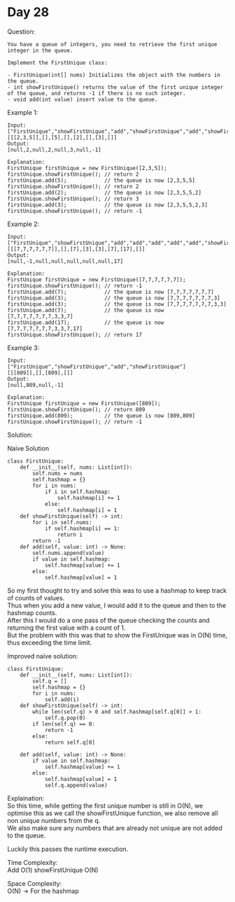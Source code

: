 # Day 28

Question:  
```
You have a queue of integers, you need to retrieve the first unique integer in the queue.

Implement the FirstUnique class:

- FirstUnique(int[] nums) Initializes the object with the numbers in the queue.
- int showFirstUnique() returns the value of the first unique integer of the queue, and returns -1 if there is no such integer.
- void add(int value) insert value to the queue.
```

Example 1:  
```
Input: 
["FirstUnique","showFirstUnique","add","showFirstUnique","add","showFirstUnique","add","showFirstUnique"]
[[[2,3,5]],[],[5],[],[2],[],[3],[]]
Output: 
[null,2,null,2,null,3,null,-1]

Explanation: 
FirstUnique firstUnique = new FirstUnique([2,3,5]);
firstUnique.showFirstUnique(); // return 2
firstUnique.add(5);            // the queue is now [2,3,5,5]
firstUnique.showFirstUnique(); // return 2
firstUnique.add(2);            // the queue is now [2,3,5,5,2]
firstUnique.showFirstUnique(); // return 3
firstUnique.add(3);            // the queue is now [2,3,5,5,2,3]
firstUnique.showFirstUnique(); // return -1
```

Example 2:  
```
Input: 
["FirstUnique","showFirstUnique","add","add","add","add","add","showFirstUnique"]
[[[7,7,7,7,7,7]],[],[7],[3],[3],[7],[17],[]]
Output: 
[null,-1,null,null,null,null,null,17]

Explanation: 
FirstUnique firstUnique = new FirstUnique([7,7,7,7,7,7]);
firstUnique.showFirstUnique(); // return -1
firstUnique.add(7);            // the queue is now [7,7,7,7,7,7,7]
firstUnique.add(3);            // the queue is now [7,7,7,7,7,7,7,3]
firstUnique.add(3);            // the queue is now [7,7,7,7,7,7,7,3,3]
firstUnique.add(7);            // the queue is now [7,7,7,7,7,7,7,3,3,7]
firstUnique.add(17);           // the queue is now [7,7,7,7,7,7,7,3,3,7,17]
firstUnique.showFirstUnique(); // return 17
```

Example 3:  
```
Input: 
["FirstUnique","showFirstUnique","add","showFirstUnique"]
[[[809]],[],[809],[]]
Output: 
[null,809,null,-1]

Explanation: 
FirstUnique firstUnique = new FirstUnique([809]);
firstUnique.showFirstUnique(); // return 809
firstUnique.add(809);          // the queue is now [809,809]
firstUnique.showFirstUnique(); // return -1
```


Solution: 

Naive Solution

```python3
class FirstUnique:
    def __init__(self, nums: List[int]):
        self.nums = nums
        self.hashmap = {}
        for i in nums:
            if i in self.hashmap:
                self.hashmap[i] += 1
            else:
                self.hashmap[i] = 1
    def showFirstUnique(self) -> int:
        for i in self.nums:
            if self.hashmap[i] == 1:
                return i
        return -1
    def add(self, value: int) -> None:
        self.nums.append(value)
        if value in self.hashmap:
            self.hashmap[value] += 1
        else:
            self.hashmap[value] = 1
```

So my first thought to try and solve this was to use a hashmap to keep track of counts of values.  
Thus when you add a new value, I would add it to the queue and then to the hashmap counts.  
After this I would do a one pass of the queue checking the counts and returning the first value with a count of 1.  
But the problem with this was that to show the FirstUnique was in O(N) time, thus exceeding the time limit.  

Improved naive solution:  
```python3
class FirstUnique:
    def __init__(self, nums: List[int]):
        self.q = []
        self.hashmap = {}
        for i in nums:
            self.add(i)
    def showFirstUnique(self) -> int:
        while len(self.q) > 0 and self.hashmap[self.q[0]] > 1:
            self.q.pop(0)
        if len(self.q) == 0:
            return -1
        else:
            return self.q[0]

    def add(self, value: int) -> None:
        if value in self.hashmap:
            self.hashmap[value] += 1
        else:
            self.hashmap[value] = 1
            self.q.append(value)
```

Explaination:  
So this time, while getting the first unique number is still in O(N), we optimise this as we call the showFirstUnique function, we also remove all non unique numbers from the q.  
We also make sure any numbers that are already not unique are not added to the queue.  

Luckily this passes the runtime execution.  

Time Complexity:  
Add O(1)
showFirstUnique O(N)

Space Complexity:  
O(N) -> For the hashmap
